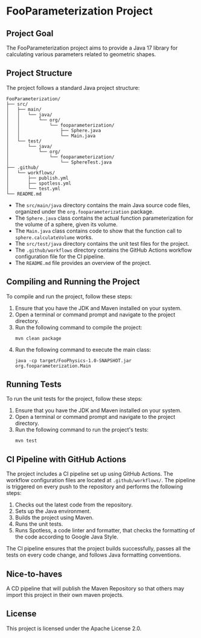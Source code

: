 # FooParameterization Project

## Project Goal
The FooParameterization project aims to provide a Java 17 library for calculating various parameters related to geometric shapes.

## Project Structure
The project follows a standard Java project structure:

```
FooParameterization/
├── src/
│   ├── main/
│   │   └── java/
│   │       └── org/
│   │           └── fooparameterization/
│   │               ├── Sphere.java
│   │               └── Main.java
│   └── test/
│       └── java/
│           └── org/
│               └── fooparameterization/
│                   └── SphereTest.java
├── .github/
│   └── workflows/
│       ├── publish.yml
│       ├── spotless.yml
│       └── test.yml
└── README.md
```

- The `src/main/java` directory contains the main Java source code files, organized under the `org.fooparameterization` package.
- The `Sphere.java` class contains the actual function parameterization for the volume of a sphere, given its volume.
- The `Main.java` class contains code to show that the function call to `sphere.calculateVolume` works.
- The `src/test/java` directory contains the unit test files for the project.
- The `.github/workflows` directory contains the GitHub Actions workflow configuration file for the CI pipeline.
- The `README.md` file provides an overview of the project.

## Compiling and Running the Project
To compile and run the project, follow these steps:

1. Ensure that you have the JDK and Maven installed on your system.
2. Open a terminal or command prompt and navigate to the project directory.
3. Run the following command to compile the project:
   ```
   mvn clean package
   ```
4. Run the following command to execute the main class:
   ```
   java -cp target/FooPhysics-1.0-SNAPSHOT.jar org.fooparameterization.Main
   ```

## Running Tests
To run the unit tests for the project, follow these steps:

1. Ensure that you have the JDK and Maven installed on your system.
2. Open a terminal or command prompt and navigate to the project directory.
3. Run the following command to run the project's tests:
   ```
   mvn test
   ```

## CI Pipeline with GitHub Actions
The project includes a CI pipeline set up using GitHub Actions. The workflow configuration files are located at `.github/workflows/`. The pipeline is triggered on every push to the repository and performs the following steps:

1. Checks out the latest code from the repository.
2. Sets up the Java environment.
3. Builds the project using Maven.
4. Runs the unit tests.
4. Runs Spotless, a code linter and formatter, that checks the formatting of the code according to Google Java Style.

The CI pipeline ensures that the project builds successfully, passes all the tests on every code change, and follows Java formatting conventions.

## Nice-to-haves
A CD pipeline that will publish the Maven Repository so that others may import this project in their own maven projects.

## License
This project is licensed under the Apache License 2.0.
